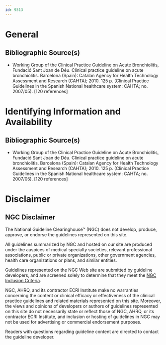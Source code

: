 ```yaml
---
id: 9313
---
```


# General

## Bibliographic Source(s)

- Working Group of the Clinical Practice Guideline on Acute Bronchiolitis, Fundació Sant Joan de Déu. Clinical practice guideline on acute bronchiolitis. Barcelona (Spain): Catalan Agency for Health Technology Assessment and Research (CAHTA); 2010. 125 p. (Clinical Practice Guidelines in the Spanish National healthcare system: CAHTA; no. 2007/05). [120 references]

# Identifying Information and Availability

## Bibliographic Source(s)

- Working Group of the Clinical Practice Guideline on Acute Bronchiolitis, Fundació Sant Joan de Déu. Clinical practice guideline on acute bronchiolitis. Barcelona (Spain): Catalan Agency for Health Technology Assessment and Research (CAHTA); 2010. 125 p. (Clinical Practice Guidelines in the Spanish National healthcare system: CAHTA; no. 2007/05). [120 references]

# Disclaimer

## NGC Disclaimer

The National Guideline Clearinghouse™ (NGC) does not develop, produce, approve, or endorse the guidelines represented on this site.

All guidelines summarized by NGC and hosted on our site are produced under the auspices of medical specialty societies, relevant professional associations, public or private organizations, other government agencies, health care organizations or plans, and similar entities.

Guidelines represented on the NGC Web site are submitted by guideline developers, and are screened solely to determine that they meet the [NGC Inclusion Criteria](/help-and-about/summaries/inclusion-criteria).

NGC, AHRQ, and its contractor ECRI Institute make no warranties concerning the content or clinical efficacy or effectiveness of the clinical practice guidelines and related materials represented on this site. Moreover, the views and opinions of developers or authors of guidelines represented on this site do not necessarily state or reflect those of NGC, AHRQ, or its contractor ECRI Institute, and inclusion or hosting of guidelines in NGC may not be used for advertising or commercial endorsement purposes.

Readers with questions regarding guideline content are directed to contact the guideline developer.

